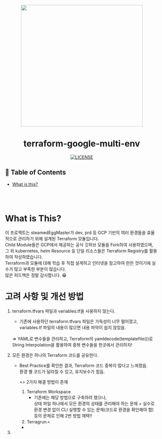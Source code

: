 <p align="center">
  <img src="https://github.com/user-attachments/assets/a66366a0-f0d9-4987-83be-e2f37d0101fb" width="400"/>
</p>

<div align=center>

# terraform-google-multi-env

[![LICENSE](https://img.shields.io/dub/l/vibe-d.svg?style=flat-square)](https://github.com/steamedEggMaster/terraform-google-multi-env/blob/main/LICENSE)

</div>

## :memo: Table of Contents

- [What is this?](#what-is-this)

<br>
<br>

# What is This?

이 프로젝트는 steamedEggMaster가 dev, prd 등 GCP 기반의 여러 환경들을 효율적으로 관리하기 위해 설계된 Terraform 모듈입니다. <br>
Child Module들은 GCP에서 제공하는 공식 깃허브 모듈을 Fork하여 사용하였으며, <br> 
그 외 kubernetes, helm Resource 등 단일 리소스들은 Terraform Registry를 활용하여 작성하였습니다. <br>
Terraform과 모듈에 대해 학습 후 직접 설계하고 인터넷을 참고하여 만든 것이기에 실수가 많고 부족한 부분이 많습니다. <br>
많은 피드백은 정말 감사합니다. 😁

# 고려 사항 및 개선 방법
1. terraform.tfvars 파일과 variables.tf을 사용하지 않는다. <br>
   - 기존에 사용하던 terraform.tfvars 파일은 가독성이 너무 떨어졌고, <br>
      variables.tf 파일의 내용이 많으면 내용 파악이 쉽지 않았음.
   <br>
   => YAML로 변수들을 관리하고, Terraform의 yamldecode(templatefile())로 String Interpolation을 활용하여 중복 변수들을 한곳에서 관리하자!
     
2. 모든 환경은 하나의 Terraform 코드를 공유한다. <br>
   - Best Practice를 확인한 결과, Terraform 코드 중복이 많다고 느껴졌음. <br>
     환경 별 코드가 달라질 수 있고, 유지보수가 힘듬. <br>

     => 2가지 해결 방법이 존재

     1. Terraform Workspace <br>
        - 기존에는 해당 방법으로 구축하려 했으나, <br> 
          상태 파일 하나에서 모든 환경의 상태를 관리해야 하는 문제 + 실수로 환경 변경 없이 CLI 실행할 수 있는 문제(코드로 환경을 확인해야 함) <br>
          등의 문제로 인해 2번 방법 채택‼️
     2. Terragrunㅅ
       - 
5. 
